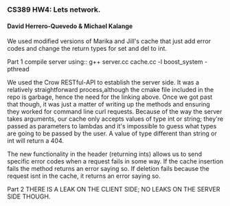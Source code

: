 ### CS389 HW4: Lets network.

#### David Herrero-Quevedo & Michael Kalange

We used modified versions of Marika and Jill's cache that just add error codes and change
the return types for set and del to int.

Part 1
compile server using:: g++ server.cc cache.cc -l boost_system -pthread

We used the Crow RESTful-API to establish the server side. It was a relatively straightforward process,although the cmake file included in the repo is garbage, hence the need for the linking above. Once we got past that though, it was just a matter of writing up the methods and ensuring they worked for command line curl requests. Because of the way the server takes arguments, our cache only accepts values of type int or string; they're passed as parameters to lambdas and it's impossible to guess what types are going to be passed by the user. A value of type different than string or int will return a 404.

The new functionality in the header (returning ints) allows us to send specific error codes when a request fails in some way. If the cache insertion fails the method returns an error saying so. If deletion fails because the request isnt in the cache, it returns an error saying so.

Part 2
THERE IS A LEAK ON THE CLIENT SIDE; NO LEAKS ON THE SERVER SIDE THOUGH.

